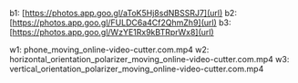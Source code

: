 b1: [https://photos.app.goo.gl/aToK5Hj8sdNBSSRJ7](url)
b2: [https://photos.app.goo.gl/FULDC6a4Cf2QhmZh9](url)
b3: [https://photos.app.goo.gl/WzYE1Rx9kBTRprWx8](url)

w1: phone_moving_online-video-cutter.com.mp4
w2: horizontal_orientation_polarizer_moving_online-video-cutter.com.mp4
w3: vertical_orientation_polarizer_moving_online-video-cutter.com.mp4
